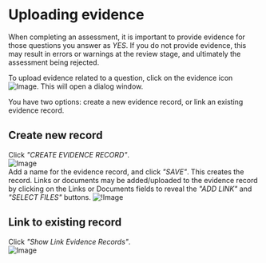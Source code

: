 # Uploading evidence

When completing an assessment, it is important to provide evidence for those questions you answer as _YES_. If you do not provide evidence, this may result in errors or warnings at the review stage, and ultimately the assessment being rejected.

To upload evidence related to a question, click on the evidence icon ![Image](/assets/screenshots/jobs/evidenceIcon.png).  This will open a dialog window. 

You have two options: create a new evidence record, or link an existing evidence record.

## Create new record
Click _"CREATE EVIDENCE RECORD"_.  
![Image](/assets/screenshots/jobs/evidence-newrecord.png)  
Add a name for the evidence record, and click _"SAVE"_. This creates the record. Links or documents may be added/uploaded to the evidence record by clicking on the Links or Documents fields to reveal the _"ADD LINK"_ and _"SELECT FILES"_ buttons.
![!Image](/assets/screenshots/jobs/evidence-add-link-doc.png)  



## Link to existing record
Click _"Show Link Evidence Records"_.  
![Image](/assets/screenshots/jobs/evidence-link.png)